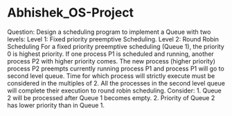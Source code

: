 # Abhishek_OS-Project
Question: Design a scheduling program to implement a Queue with two levels:
          Level 1: Fixed priority preemptive Scheduling.
          Level 2: Round Robin Scheduling
          For a fixed priority preemptive scheduling (Queue 1), the priority 0 is highest priority. If one process P1 is scheduled and running, another process P2 with higher priority comes. The new process (higher priority) process P2 preempts currently running process P1 and process P1 will go to second level queue. Time for which process will strictly execute must be considered in the multiples of 2.
          All the processes in the second level queue will complete their execution to round robin scheduling.
          Consider: 1. Queue 2 will be processed after Queue 1 becomes empty.
                    2. Priority of Queue 2 has lower priority than in Queue 1.
